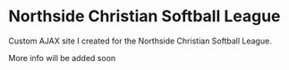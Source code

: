 # Northside Christian Softball League
Custom AJAX site I created for the Northside Christian Softball League.

More info will be added soon
